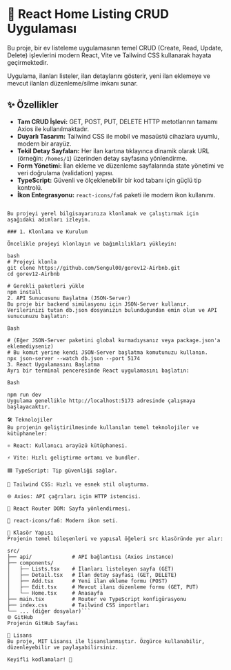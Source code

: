 # 🏡 React Home Listing CRUD Uygulaması

Bu proje, bir ev listeleme uygulamasının temel CRUD (Create, Read, Update, Delete) işlevlerini modern React, Vite ve Tailwind CSS kullanarak hayata geçirmektedir.

Uygulama, ilanları listeler, ilan detaylarını gösterir, yeni ilan eklemeye ve mevcut ilanları düzenleme/silme imkanı sunar.

## ✨ Özellikler

- **Tam CRUD İşlevi:** GET, POST, PUT, DELETE HTTP metotlarının tamamı Axios ile kullanılmaktadır.
- **Duyarlı Tasarım:** Tailwind CSS ile mobil ve masaüstü cihazlara uyumlu, modern bir arayüz.
- **Tekil Detay Sayfaları:** Her ilan kartına tıklayınca dinamik olarak URL (örneğin: `/homes/1`) üzerinden detay sayfasına yönlendirme.
- **Form Yönetimi:** İlan ekleme ve düzenleme sayfalarında state yönetimi ve veri doğrulama (validation) yapısı.
- **TypeScript:** Güvenli ve ölçeklenebilir bir kod tabanı için güçlü tip kontrolü.
- **İkon Entegrasyonu:** `react-icons/fa6` paketi ile modern ikon kullanımı.

```## 🚀 Hızlı Başlangıç

Bu projeyi yerel bilgisayarınıza klonlamak ve çalıştırmak için aşağıdaki adımları izleyin.

### 1. Klonlama ve Kurulum

Öncelikle projeyi klonlayın ve bağımlılıkları yükleyin:

bash
# Projeyi klonla
git clone https://github.com/Sengul00/gorev12-Airbnb.git
cd gorev12-Airbnb

# Gerekli paketleri yükle
npm install
2. API Sunucusunu Başlatma (JSON-Server)
Bu proje bir backend simülasyonu için JSON-Server kullanır. Verilerinizi tutan db.json dosyanızın bulunduğundan emin olun ve API sunucunuzu başlatın:

Bash

# (Eğer JSON-Server paketini global kurmadıysanız veya package.json'a eklemediyseniz)
# Bu komut yerine kendi JSON-Server başlatma komutunuzu kullanın.
npx json-server --watch db.json --port 5174 
3. React Uygulamasını Başlatma
Ayrı bir terminal penceresinde React uygulamasını başlatın:

Bash

npm run dev
Uygulama genellikle http://localhost:5173 adresinde çalışmaya başlayacaktır.

🛠 Teknolojiler
Bu projenin geliştirilmesinde kullanılan temel teknolojiler ve kütüphaneler:

⚛️ React: Kullanıcı arayüzü kütüphanesi.

⚡ Vite: Hızlı geliştirme ortamı ve bundler.

🟦 TypeScript: Tip güvenliği sağlar.

🎨 Tailwind CSS: Hızlı ve esnek stil oluşturma.

🌐 Axios: API çağrıları için HTTP istemcisi.

🧭 React Router DOM: Sayfa yönlendirmesi.

🔨 react-icons/fa6: Modern ikon seti.

📁 Klasör Yapısı
Projenin temel bileşenleri ve yapısal öğeleri src klasöründe yer alır:

src/
├── api/             # API bağlantısı (Axios instance)
├── components/
│   ├── Lists.tsx    # İlanları listeleyen sayfa (GET)
│   ├── Detail.tsx   # İlan detay sayfası (GET, DELETE)
│   ├── Add.tsx      # Yeni ilan ekleme formu (POST)
│   ├── Edit.tsx     # Mevcut ilanı düzenleme formu (GET, PUT)
│   └── Home.tsx     # Anasayfa
├── main.tsx         # Router ve TypeScript konfigürasyonu
├── index.css        # Tailwind CSS importları
└── ... (diğer dosyalar)```
🌐 GitHub
Projenin GitHub Sayfası

📄 Lisans
Bu proje, MIT Lisansı ile lisanslanmıştır. Özgürce kullanabilir, düzenleyebilir ve paylaşabilirsiniz.

Keyifli kodlamalar! 🎉
